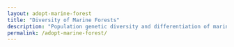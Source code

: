```yaml
---
layout: adopt-marine-forest
title: "Diversity of Marine Forests"
description: "Population genetic diversity and differentiation of marine forests."
permalink: /adopt-marine-forest/
---
```

